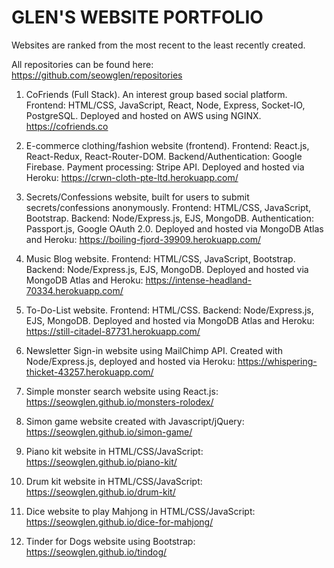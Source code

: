 # GLEN'S WEBSITE PORTFOLIO

Websites are ranked from the most recent to the least recently created.

All repositories can be found here: https://github.com/seowglen/repositories

1. CoFriends (Full Stack). An interest group based social platform. Frontend: HTML/CSS, JavaScript, React, Node, Express, Socket-IO, PostgreSQL. Deployed and hosted on AWS using NGINX. https://cofriends.co

2. E-commerce clothing/fashion website (frontend). Frontend: React.js, React-Redux, React-Router-DOM. Backend/Authentication: Google        Firebase. Payment processing: Stripe API. Deployed and hosted via Heroku:
   https://crwn-cloth-pte-ltd.herokuapp.com/

3. Secrets/Confessions website, built for users to submit secrets/confessions anonymously. Frontend: HTML/CSS, JavaScript, Bootstrap. 
   Backend: Node/Express.js, EJS, MongoDB. Authentication: Passport.js, Google OAuth 2.0. Deployed and hosted via MongoDB Atlas and        Heroku:
   https://boiling-fjord-39909.herokuapp.com/

4. Music Blog website. Frontend: HTML/CSS, JavaScript, Bootstrap. Backend: Node/Express.js, EJS, MongoDB. Deployed and hosted via          MongoDB Atlas and Heroku:
   https://intense-headland-70334.herokuapp.com/

5. To-Do-List website. Frontend: HTML/CSS. Backend: Node/Express.js, EJS, MongoDB. Deployed and hosted via MongoDB Atlas and Heroku:
   https://still-citadel-87731.herokuapp.com/

6. Newsletter Sign-in website using MailChimp API. Created with Node/Express.js, deployed and hosted via Heroku: 
   https://whispering-thicket-43257.herokuapp.com/
   
7. Simple monster search website using React.js: https://seowglen.github.io/monsters-rolodex/ 

8. Simon game website created with Javascript/jQuery: https://seowglen.github.io/simon-game/

9. Piano kit website in HTML/CSS/JavaScript: https://seowglen.github.io/piano-kit/

10. Drum kit website in HTML/CSS/JavaScript: https://seowglen.github.io/drum-kit/

11. Dice website to play Mahjong in HTML/CSS/JavaScript: https://seowglen.github.io/dice-for-mahjong/

12. Tinder for Dogs website using Bootstrap: https://seowglen.github.io/tindog/













